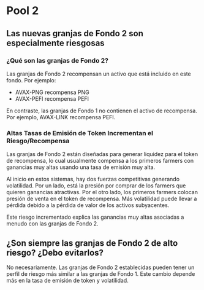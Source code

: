 # Pool 2

## Las nuevas granjas de Fondo 2 son especialmente riesgosas

### ¿Qué son las granjas de Fondo 2?

Las granjas de Fondo 2 recompensan un activo que está incluido en este fondo. Por ejemplo:

* AVAX-PNG recompensa PNG
* AVAX-PEFI recompensa PEFI

En contraste, las granjas de Fondo 1 no contienen el activo de recompensa. Por ejemplo, AVAX-LINK recompensa PEFI.

### Altas Tasas de Emisión de Token Incrementan el Riesgo/Recompensa

Las granjas de Fondo 2 están diseñadas para generar liquidez para el token de recompensa, lo cual usualmente compensa a los primeros farmers con ganancias muy altas usando una tasa de emisión muy alta.

Al inicio en estos sistemas, hay dos fuerzas competitivas generando volatilidad. Por un lado, está la presión por comprar de los farmers que quieren ganancias atractivas. Por el otro lado, los primeros farmers colocan presión de venta en el token de recompensa. Más volatilidad puede llevar a pérdida debido a la pérdida de valor de los activos subyacentes.

Este riesgo incrementado explica las ganancias muy altas asociadas a menudo con las granjas de Fondo 2.

## ¿Son siempre las granjas de Fondo 2 de alto riesgo? ¿Debo evitarlos?

No necesariamente. Las granjas de Fondo 2 establecidas pueden tener un perfil de riesgo más similar a las granjas de Fondo 1. Este cambio depende más en la tasa de emisión de token y volatilidad.

